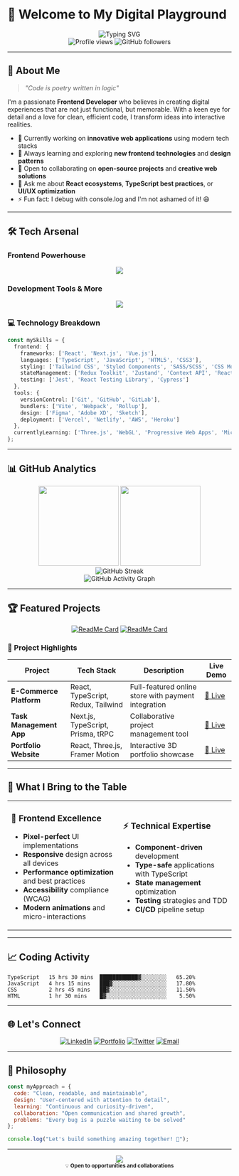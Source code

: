 # 👋 Welcome to My Digital Playground

<div align="center">
  <img src="https://readme-typing-svg.herokuapp.com?font=Fira+Code&size=30&duration=3000&pause=1000&color=2F81F7&center=true&vCenter=true&width=600&lines=Frontend+Developer;React+Enthusiast;TypeScript+Advocate;UI%2FUX+Craftsperson" alt="Typing SVG" />
</div>

<div align="center">
  <img src="https://komarev.com/ghpvc/?username=fohalabi&label=Profile%20views&color=0e75b6&style=flat" alt="Profile views" />
  <img src="https://img.shields.io/github/followers/fohalabi?label=Followers&style=social" alt="GitHub followers" />
</div>

---

## 🚀 About Me

> *"Code is poetry written in logic"*

I'm a passionate **Frontend Developer** who believes in creating digital experiences that are not just functional, but memorable. With a keen eye for detail and a love for clean, efficient code, I transform ideas into interactive realities.

- 🔭 Currently working on **innovative web applications** using modern tech stacks
- 🌱 Always learning and exploring **new frontend technologies** and **design patterns**
- 👯 Open to collaborating on **open-source projects** and **creative web solutions**
- 💬 Ask me about **React ecosystems**, **TypeScript best practices**, or **UI/UX optimization**
- ⚡ Fun fact: I debug with console.log and I'm not ashamed of it! 😄

---

## 🛠️ Tech Arsenal

### Frontend Powerhouse
<div align="center">
  <img src="https://skillicons.dev/icons?i=react,nextjs,typescript,javascript,html,css,tailwind,redux,sass,vite" />
</div>

### Development Tools & More
<div align="center">
  <img src="https://skillicons.dev/icons?i=git,github,vscode,figma,webpack,nodejs,npm,yarn,vercel,netlify" />
</div>

### 💻 Technology Breakdown

```typescript
const mySkills = {
  frontend: {
    frameworks: ['React', 'Next.js', 'Vue.js'],
    languages: ['TypeScript', 'JavaScript', 'HTML5', 'CSS3'],
    styling: ['Tailwind CSS', 'Styled Components', 'SASS/SCSS', 'CSS Modules'],
    stateManagement: ['Redux Toolkit', 'Zustand', 'Context API', 'React Query'],
    testing: ['Jest', 'React Testing Library', 'Cypress']
  },
  tools: {
    versionControl: ['Git', 'GitHub', 'GitLab'],
    bundlers: ['Vite', 'Webpack', 'Rollup'],
    design: ['Figma', 'Adobe XD', 'Sketch'],
    deployment: ['Vercel', 'Netlify', 'AWS', 'Heroku']
  },
  currentlyLearning: ['Three.js', 'WebGL', 'Progressive Web Apps', 'Micro-frontends']
};
```

---

## 📊 GitHub Analytics

<div align="center">
  <img height="180em" src="https://github-readme-stats.vercel.app/api?username=yourusername&show_icons=true&theme=tokyonight&include_all_commits=true&count_private=true"/>
  <img height="180em" src="https://github-readme-stats.vercel.app/api/top-langs/?username=yourusername&layout=compact&langs_count=8&theme=tokyonight"/>
</div>

<div align="center">
  <img src="https://github-readme-streak-stats.herokuapp.com/?user=yourusername&theme=tokyonight" alt="GitHub Streak" />
</div>

<div align="center">
  <img src="https://github-readme-activity-graph.vercel.app/graph?username=yourusername&theme=tokyo-night&bg_color=1a1b27&color=70a5fd&line=70a5fd&point=c084fc&area=true&hide_border=true" alt="GitHub Activity Graph" />
</div>

---

## 🏆 Featured Projects

<div align="center">

[![ReadMe Card](https://github-readme-stats.vercel.app/api/pin/?username=yourusername&repo=project1&theme=tokyonight)](https://github.com/yourusername/project1)
[![ReadMe Card](https://github-readme-stats.vercel.app/api/pin/?username=yourusername&repo=project2&theme=tokyonight)](https://github.com/yourusername/project2)

</div>

### 🌟 Project Highlights

| Project | Tech Stack | Description | Live Demo |
|---------|------------|-------------|-----------|
| **E-Commerce Platform** | React, TypeScript, Redux, Tailwind | Full-featured online store with payment integration | [🔗 Live](https://yourproject.com) |
| **Task Management App** | Next.js, TypeScript, Prisma, tRPC | Collaborative project management tool | [🔗 Live](https://yourproject.com) |
| **Portfolio Website** | React, Three.js, Framer Motion | Interactive 3D portfolio showcase | [🔗 Live](https://yourportfolio.com) |

---

## 🎯 What I Bring to the Table

<table>
<tr>
<td width="50%">

### 🎨 Frontend Excellence
- **Pixel-perfect** UI implementations
- **Responsive** design across all devices
- **Performance optimization** and best practices
- **Accessibility** compliance (WCAG)
- **Modern animations** and micro-interactions

</td>
<td width="50%">

### ⚡ Technical Expertise
- **Component-driven** development
- **Type-safe** applications with TypeScript
- **State management** optimization
- **Testing** strategies and TDD
- **CI/CD** pipeline setup

</td>
</tr>
</table>

---

## 📈 Coding Activity

<!--START_SECTION:waka-->
```text
TypeScript   15 hrs 30 mins  ████████████▓░░░░░░░░   65.20%
JavaScript   4 hrs 15 mins   ███▓░░░░░░░░░░░░░░░░░   17.80%
CSS          2 hrs 45 mins   ██▓░░░░░░░░░░░░░░░░░░   11.50%
HTML         1 hr 30 mins    █▓░░░░░░░░░░░░░░░░░░░    5.50%
```
<!--END_SECTION:waka-->

---

## 🌐 Let's Connect

<div align="center">
  
[![LinkedIn](https://img.shields.io/badge/LinkedIn-0077B5?style=for-the-badge&logo=linkedin&logoColor=white)](https://linkedin.com/in/yourprofile)
[![Portfolio](https://img.shields.io/badge/Portfolio-FF5722?style=for-the-badge&logo=google-chrome&logoColor=white)](https://yourportfolio.com)
[![Twitter](https://img.shields.io/badge/Twitter-1DA1F2?style=for-the-badge&logo=twitter&logoColor=white)](https://twitter.com/yourusername)
[![Email](https://img.shields.io/badge/Email-D14836?style=for-the-badge&logo=gmail&logoColor=white)](mailto:ayomideabimbola79@gmail.com)

</div>

---

## 💭 Philosophy

```javascript
const myApproach = {
  code: "Clean, readable, and maintainable",
  design: "User-centered with attention to detail",
  learning: "Continuous and curiosity-driven",
  collaboration: "Open communication and shared growth",
  problems: "Every bug is a puzzle waiting to be solved"
};

console.log("Let's build something amazing together! 🚀");
```

---

<div align="center">
  <img src="https://capsule-render.vercel.app/api?type=waving&color=gradient&height=100&section=footer&text=Thanks%20for%20visiting!&fontSize=16&fontColor=fff&animation=twinkling" />
</div>

<div align="center">
  <sub>💡 <strong>Open to opportunities and collaborations</strong></sub>
</div>

